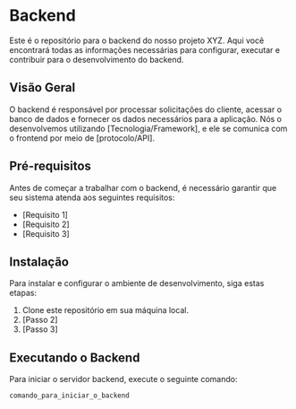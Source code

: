 # Backend

Este é o repositório para o backend do nosso projeto XYZ. Aqui você encontrará todas as informações necessárias para configurar, executar e contribuir para o desenvolvimento do backend.

## Visão Geral

O backend é responsável por processar solicitações do cliente, acessar o banco de dados e fornecer os dados necessários para a aplicação. Nós o desenvolvemos utilizando [Tecnologia/Framework], e ele se comunica com o frontend por meio de [protocolo/API].

## Pré-requisitos

Antes de começar a trabalhar com o backend, é necessário garantir que seu sistema atenda aos seguintes requisitos:

- [Requisito 1]
- [Requisito 2]
- [Requisito 3]

## Instalação

Para instalar e configurar o ambiente de desenvolvimento, siga estas etapas:

1. Clone este repositório em sua máquina local.
2. [Passo 2]
3. [Passo 3]

## Executando o Backend

Para iniciar o servidor backend, execute o seguinte comando:

```bash
comando_para_iniciar_o_backend
